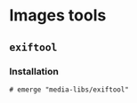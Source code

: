 # Images tools

## `exiftool`

### Installation

```ShellSession
# emerge "media-libs/exiftool"
```
